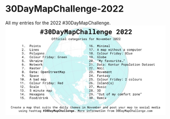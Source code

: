 # 30DayMapChallenge-2022
All my entries for the 2022 #30DayMapChallenge. 
![30 Day Map Challenge 2022](https://github.com/MadysonBradford/30DayMapChallenge-2022/blob/main/maps/30DayMayChallenge-2022.jpeg)